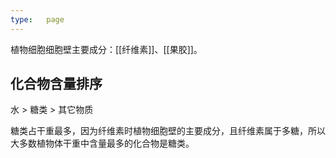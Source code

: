 ```yaml
---
type:   page
---
```


植物细胞细胞壁主要成分：[[纤维素]]、[[果胶]]。

## 化合物含量排序

水 $>$ 糖类 $>$ 其它物质

糖类占干重最多，因为纤维素时植物细胞壁的主要成分，且纤维素属于多糖，所以大多数植物体干重中含量最多的化合物是糖类。